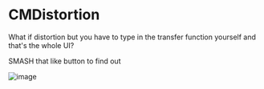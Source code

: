 # CMDistortion

What if distortion but you have to type in the transfer function yourself and that's the whole UI? 

SMASH that like button to find out


![image](https://user-images.githubusercontent.com/38221014/123367837-96ec7900-d572-11eb-94e1-c42d0d33c9fa.png)
